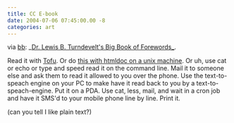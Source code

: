 ```yaml
---
title: CC E-book
date: 2004-07-06 07:45:00.00 -8
categories: art
---
```

via [bb](http://www.boingboing.net/): _[Dr. Lewis B. Turndevelt's Big Book of Forewords_](http://www.davidrperry.com/).

Read it with [Tofu](http://homepage.mac.com/asagoo/tofu/index.html). Or do [this with htmldoc on a unix machine](/000451.php). Or uh, use cat or echo or type and speed read it on the command line. Mail it to someone else and ask them to read it allowed to you over the phone. Use the text-to-speach engine on your PC to make have it read back to you by a text-to-speach-engine. Put it on a PDA. Use cat, less, mail, and wait in a cron job and have it SMS'd to your mobile phone line by line. Print it.

(can you tell I like plain text?)
